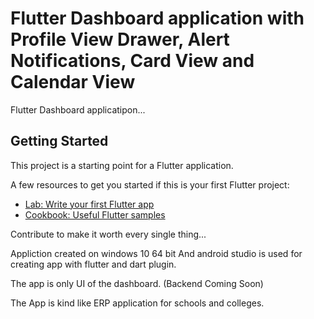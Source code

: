 # Flutter Dashboard application with Profile View Drawer, Alert Notifications, Card View and Calendar View

Flutter Dashboard applicatipon...

## Getting Started

This project is a starting point for a Flutter application.

A few resources to get you started if this is your first Flutter project:

- [Lab: Write your first Flutter app](https://flutter.dev/docs/get-started/codelab)
- [Cookbook: Useful Flutter samples](https://flutter.dev/docs/cookbook)

Contribute to make it worth every single thing...

Appliction created on windows 10 64 bit And android studio is used for creating app with flutter and dart plugin.

The app is only UI of the dashboard.
(Backend Coming Soon)

The App is kind like ERP application for schools and colleges.

